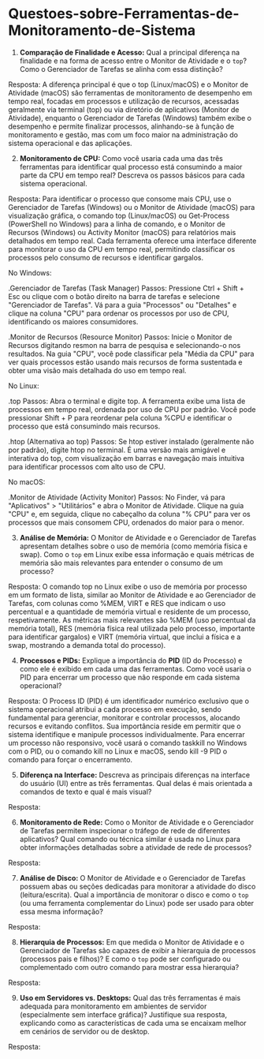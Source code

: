 # Questoes-sobre-Ferramentas-de-Monitoramento-de-Sistema

1.  **Comparação de Finalidade e Acesso:** Qual a principal diferença na finalidade e na forma de acesso entre o Monitor de Atividade e o `top`? Como o Gerenciador de Tarefas se alinha com essa distinção?

Resposta: A diferença principal é que o top (Linux/macOS) e o Monitor de Atividade (macOS) são ferramentas de monitoramento de desempenho em tempo real, focadas em processos e utilização de recursos, acessadas geralmente via terminal (top) ou via diretório de aplicativos (Monitor de Atividade), enquanto o Gerenciador de Tarefas (Windows) também exibe o desempenho e permite finalizar processos, alinhando-se à função de monitoramento e gestão, mas com um foco maior na administração do sistema operacional e das aplicações.

2.  **Monitoramento de CPU:** Como você usaria cada uma das três ferramentas para identificar qual processo está consumindo a maior parte da CPU em tempo real? Descreva os passos básicos para cada sistema operacional.

Resposta: Para identificar o processo que consome mais CPU, use o Gerenciador de Tarefas (Windows) ou o Monitor de Atividade (macOS) para visualização gráfica, o comando top (Linux/macOS) ou Get-Process (PowerShell no Windows) para a linha de comando, e o Monitor de Recursos (Windows) ou Activity Monitor (macOS) para relatórios mais detalhados em tempo real. Cada ferramenta oferece uma interface diferente para monitorar o uso da CPU em tempo real, permitindo classificar os processos pelo consumo de recursos e identificar gargalos. 

No Windows:

.Gerenciador de Tarefas (Task Manager)
Passos: Pressione Ctrl + Shift + Esc ou clique com o botão direito na barra de tarefas e selecione "Gerenciador de Tarefas". Vá para a guia "Processos" ou "Detalhes" e clique na coluna "CPU" para ordenar os processos por uso de CPU, identificando os maiores consumidores.

.Monitor de Recursos (Resource Monitor)
Passos: Inicie o Monitor de Recursos digitando resmon na barra de pesquisa e selecionando-o nos resultados. Na guia "CPU", você pode classificar pela "Média da CPU" para ver quais processos estão usando mais recursos de forma sustentada e obter uma visão mais detalhada do uso em tempo real. 

No Linux:

.top
Passos: Abra o terminal e digite top. A ferramenta exibe uma lista de processos em tempo real, ordenada por uso de CPU por padrão. Você pode pressionar Shift + P para reordenar pela coluna %CPU e identificar o processo que está consumindo mais recursos.

.htop (Alternativa ao top)
Passos: Se htop estiver instalado (geralmente não por padrão), digite htop no terminal. É uma versão mais amigável e interativa do top, com visualização em barras e navegação mais intuitiva para identificar processos com alto uso de CPU. 

No macOS:

.Monitor de Atividade (Activity Monitor)
Passos: No Finder, vá para "Aplicativos" > "Utilitários" e abra o Monitor de Atividade. Clique na guia "CPU" e, em seguida, clique no cabeçalho da coluna "% CPU" para ver os processos que mais consomem CPU, ordenados do maior para o menor. 

3.  **Análise de Memória:** O Monitor de Atividade e o Gerenciador de Tarefas apresentam detalhes sobre o uso de memória (como memória física e swap). Como o `top` em Linux exibe essa informação e quais métricas de memória são mais relevantes para entender o consumo de um processo?

Resposta: O comando top no Linux exibe o uso de memória por processo em um formato de lista, similar ao Monitor de Atividade e ao Gerenciador de Tarefas, com colunas como %MEM, VIRT e RES que indicam o uso percentual e a quantidade de memória virtual e residente de um processo, respetivamente. As métricas mais relevantes são %MEM (uso percentual da memória total), RES (memória física real utilizada pelo processo, importante para identificar gargalos) e VIRT (memória virtual, que inclui a física e a swap, mostrando a demanda total do processo). 

4.  **Processos e PIDs:** Explique a importância do **PID** (ID do Processo) e como ele é exibido em cada uma das ferramentas. Como você usaria o PID para encerrar um processo que não responde em cada sistema operacional?

Resposta: O Process ID (PID) é um identificador numérico exclusivo que o sistema operacional atribui a cada processo em execução, sendo fundamental para gerenciar, monitorar e controlar processos, alocando recursos e evitando conflitos. Sua importância reside em permitir que o sistema identifique e manipule processos individualmente. Para encerrar um processo não responsivo, você usará o comando taskkill no Windows com o PID, ou o comando kill no Linux e macOS, sendo kill -9 PID o comando para forçar o encerramento. 

5.  **Diferença na Interface:** Descreva as principais diferenças na interface do usuário (UI) entre as três ferramentas. Qual delas é mais orientada a comandos de texto e qual é mais visual?

Resposta: 

6.  **Monitoramento de Rede:** Como o Monitor de Atividade e o Gerenciador de Tarefas permitem inspecionar o tráfego de rede de diferentes aplicativos? Qual comando ou técnica similar é usada no Linux para obter informações detalhadas sobre a atividade de rede de processos?

Resposta: 

7.  **Análise de Disco:** O Monitor de Atividade e o Gerenciador de Tarefas possuem abas ou seções dedicadas para monitorar a atividade do disco (leitura/escrita). Qual a importância de monitorar o disco e como o `top` (ou uma ferramenta complementar do Linux) pode ser usado para obter essa mesma informação?

Resposta: 

8.  **Hierarquia de Processos:** Em que medida o Monitor de Atividade e o Gerenciador de Tarefas são capazes de exibir a hierarquia de processos (processos pais e filhos)? E como o `top` pode ser configurado ou complementado com outro comando para mostrar essa hierarquia?

Resposta: 

9.  **Uso em Servidores vs. Desktops:** Qual das três ferramentas é mais adequada para monitoramento em ambientes de servidor (especialmente sem interface gráfica)? Justifique sua resposta, explicando como as características de cada uma se encaixam melhor em cenários de servidor ou de desktop.

Resposta: 
